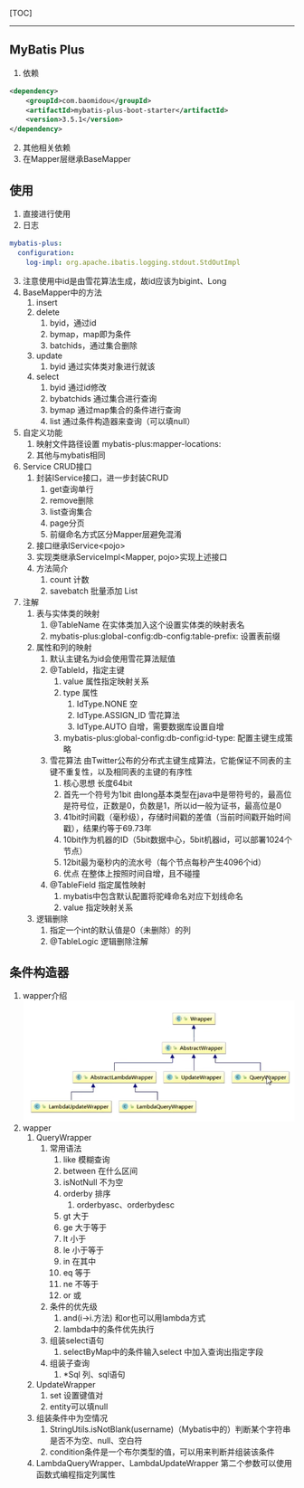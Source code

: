 [TOC]

------



## MyBatis Plus

1. 依赖

```xml
<dependency>
    <groupId>com.baomidou</groupId>
    <artifactId>mybatis-plus-boot-starter</artifactId>
    <version>3.5.1</version>
</dependency>
```

2. 其他相关依赖
2. 在Mapper层继承BaseMapper

## 使用

1. 直接进行使用
2. 日志

```yml
mybatis-plus:
  configuration:
    log-impl: org.apache.ibatis.logging.stdout.StdOutImpl
```

3. 注意使用中id是由雪花算法生成，故id应该为bigint、Long
4. BaseMapper中的方法
   1. insert
   2. delete
      1. byid，通过id
      2. bymap，map即为条件
      3. batchids，通过集合删除
   3. update
      1. byid 通过实体类对象进行就该
   4. select
      1. byid 通过id修改
      2. bybatchids 通过集合进行查询
      3. bymap 通过map集合的条件进行查询
      4. list 通过条件构造器来查询（可以填null）
5. 自定义功能
   1. 映射文件路径设置 mybatis-plus:mapper-locations: 
   2. 其他与mybatis相同
6. Service CRUD接口
   1. 封装IService接口，进一步封装CRUD
      1. get查询单行
      2. remove删除
      3. list查询集合
      4. page分页
      5. 前缀命名方式区分Mapper层避免混淆
   2. 接口继承IService\<pojo>
   3. 实现类继承ServiceImpl<Mapper, pojo>实现上述接口
   4. 方法简介
      1. count 计数
      2. savebatch 批量添加 List
7. 注解
   1. 表与实体类的映射
      1. @TableName 在实体类加入这个设置实体类的映射表名
      2. mybatis-plus:global-config:db-config:table-prefix: 设置表前缀
   2. 属性和列的映射
      1. 默认主键名为id会使用雪花算法赋值
      2. @TableId，指定主键
         1. value 属性指定映射关系
         2. type 属性
            1. IdType.NONE 空
            2. IdType.ASSIGN_ID 雪花算法
            3. IdType.AUTO 自增，需要数据库设置自增
         3. mybatis-plus:global-config:db-config:id-type: 配置主键生成策略
      3. 雪花算法 由Twitter公布的分布式主键生成算法，它能保证不同表的主键不重复性，以及相同表的主键的有序性
         1. 核心思想 长度64bit
         2. 首先一个符号为1bit 由long基本类型在java中是带符号的，最高位是符号位，正数是0，负数是1，所以id一般为证书，最高位是0
         3. 41bit时间戳（毫秒级），存储时间戳的差值（当前时间戳开始时间戳），结果约等于69.73年
         4. 10bit作为机器的ID（5bit数据中心，5bit机器id，可以部署1024个节点）
         5. 12bit最为毫秒内的流水号（每个节点每秒产生4096个id）
         6. 优点 在整体上按照时间自增，且不碰撞
      4. @TableField 指定属性映射
         1. mybatis中包含默认配置将驼峰命名对应下划线命名
         2. value 指定映射关系
   3. 逻辑删除
      1. 指定一个int的默认值是0（未删除）的列
      2. @TableLogic 逻辑删除注解

## 条件构造器

1. wapper介绍![image-20220608211518136](MyBatisPlus.assets/image-20220608211518136.png)
2. wapper
   1. QueryWrapper
      1. 常用语法
         1. like 模糊查询
         2. between 在什么区间
         3. isNotNull 不为空
         4. orderby 排序
            1. orderbyasc、orderbydesc
         5. gt 大于
         6. ge 大于等于
         7. lt 小于
         8. le 小于等于
         9. in 在其中
         10. eq 等于
         11. ne 不等于
         12. or 或
      2. 条件的优先级
         1. and(i->i.方法) 和or也可以用lambda方式
         2. lambda中的条件优先执行
      3. 组装select语句
         1. selectByMap中的条件输入select 中加入查询出指定字段
      4. 组装子查询
         1. *Sql 列、sql语句
   2. UpdateWrapper
      1. set 设置键值对
      2. entity可以填null
   3. 组装条件中为空情况
      1. StringUtils.isNotBlank(username)（Mybatis中的）判断某个字符串是否不为空、null、空白符
      2. condition条件是一个布尔类型的值，可以用来判断并组装该条件
   4. LambdaQueryWrapper、LambdaUpdateWrapper 第二个参数可以使用函数式编程指定列属性